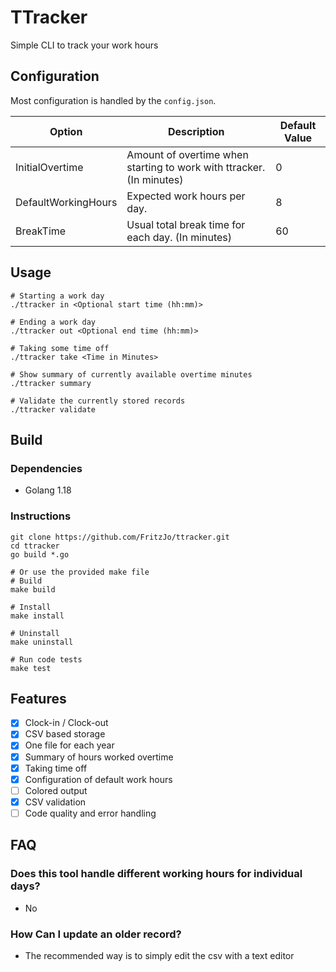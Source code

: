 # TTracker
Simple CLI to track your work hours

## Configuration
Most configuration is handled by the ```config.json```.

|Option|Description|Default Value|
|--|--|--|
|InitialOvertime|Amount of overtime when starting to work with ttracker. (In minutes) |0|
|DefaultWorkingHours|Expected work hours per day. |8|
|BreakTime|Usual total break time for each day. (In minutes)|60|

## Usage
```
# Starting a work day
./ttracker in <Optional start time (hh:mm)>

# Ending a work day
./ttracker out <Optional end time (hh:mm)>

# Taking some time off
./ttracker take <Time in Minutes>

# Show summary of currently available overtime minutes
./ttracker summary

# Validate the currently stored records
./ttracker validate
```

## Build
### Dependencies
* Golang 1.18

### Instructions
```shell
git clone https://github.com/FritzJo/ttracker.git
cd ttracker
go build *.go

# Or use the provided make file
# Build
make build

# Install
make install

# Uninstall
make uninstall

# Run code tests
make test

```

## Features
- [x] Clock-in / Clock-out
- [x] CSV based storage
- [x] One file for each year
- [x] Summary of hours worked overtime
- [x] Taking time off
- [x] Configuration of default work hours
- [ ] Colored output
- [x] CSV validation
- [ ] Code quality and error handling

## FAQ
### Does this tool handle different working hours for individual days?
* No
### How Can I update an older record?
* The recommended way is to simply edit the csv with a text editor
